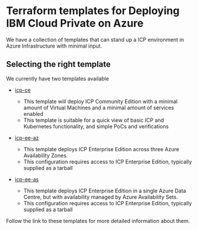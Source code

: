 
# Terraform templates for Deploying IBM Cloud Private on Azure

We have a collection of templates that can stand up a ICP environment in Azure Infrastructure with minimal input.

## Selecting the right template

We currently have two templates available

- [icp-ce](icp-ce)
  * This template will deploy ICP Community Edition with a minimal amount of Virtual Machines and a minimal amount of services enabled
  * This template is suitable for a quick view of basic ICP and Kubernetes functionality, and simple PoCs and verifications

- [icp-ee-az](icp-ee-az)
  * This template deploys ICP Enterprise Edition across three Azure Availability Zones.
  * This configuration requires access to ICP Enterprise Edition, typically supplied as a tarball

- [icp-ee-as](icp-ee-as)
  * This template deploys ICP Enterprise Edition in a single Azure Data Centre, but with availability managed by Azure Availability Sets.
  * This configuration requires access to ICP Enterprise Edition, typically supplied as a tarball


Follow the link to these templates for more detailed information about them.
